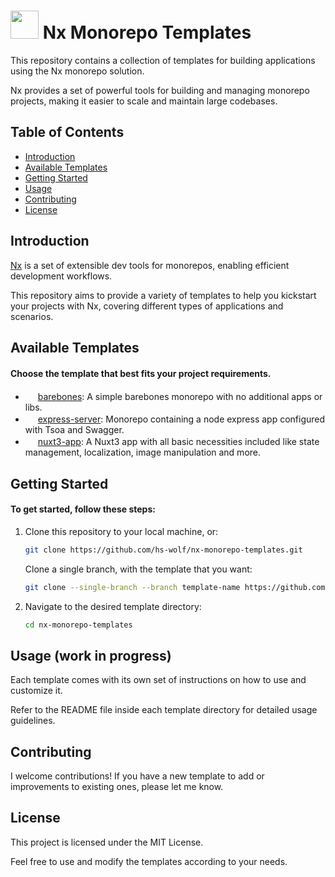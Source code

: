 # <a alt="Nx logo" href="https://nx.dev" target="_blank" rel="noreferrer"><img src="https://raw.githubusercontent.com/nrwl/nx/master/images/nx-logo.png" width="45"></a> Nx Monorepo Templates

This repository contains a collection of templates for building applications using the Nx monorepo solution.

Nx provides a set of powerful tools for building and managing monorepo projects, making it easier to scale and maintain large codebases.

## Table of Contents

- [Introduction](#introduction)
- [Available Templates](#available-templates)
- [Getting Started](#getting-started)
- [Usage](#usage)
- [Contributing](#contributing)
- [License](#license)

## <a name="introduction">Introduction</a>

[Nx](https://nx.dev/) is a set of extensible dev tools for monorepos, enabling efficient development workflows.

This repository aims to provide a variety of templates to help you kickstart your projects with Nx, covering different types of applications and scenarios.

## <a name="available-templates">Available Templates </a>

#### Choose the template that best fits your project requirements.

- <a alt="Nx logo" href="https://nx.dev" target="_blank" rel="noreferrer"><img src="https://raw.githubusercontent.com/nrwl/nx/master/images/nx-logo.png" width="16"></a> [barebones](https://github.com/hs-wolf/nx-monorepo-templates/tree/barebones): A simple barebones monorepo with no additional apps or libs.
- <a alt="Nx logo" href="https://expressjs.com" target="_blank" rel="noreferrer"><img src="https://cdn-icons-png.flaticon.com/128/5968/5968322.png" width="16"></a> [express-server](https://github.com/hs-wolf/nx-monorepo-templates/tree/express-server): Monorepo containing a node express app configured with Tsoa and Swagger.
- <a alt="Nx logo" href="https://nuxt.com" target="_blank" rel="noreferrer"><img src="https://creazilla-store.fra1.digitaloceanspaces.com/icons/3254151/nuxt-icon-icon-original.svg" width="16"></a> [nuxt3-app](https://github.com/hs-wolf/nx-monorepo-templates/tree/nuxt3-app): A Nuxt3 app with all basic necessities included like state management, localization, image manipulation and more.

## <a name="getting-started">Getting Started</a>

#### To get started, follow these steps:

1. Clone this repository to your local machine, or:

   ```bash
   git clone https://github.com/hs-wolf/nx-monorepo-templates.git
   ```

   Clone a single branch, with the template that you want:

   ```bash
   git clone --single-branch --branch template-name https://github.com/hs-wolf/nx-monorepo-templates.git
   ```

2. Navigate to the desired template directory:

   ```bash
   cd nx-monorepo-templates
   ```

## <a name="usage">Usage (work in progress)</a>

Each template comes with its own set of instructions on how to use and customize it.

Refer to the README file inside each template directory for detailed usage guidelines.

## <a name="usage">Contributing</a>

I welcome contributions! If you have a new template to add or improvements to existing ones, please let me know.

## <a name="usage">License</a>

This project is licensed under the MIT License.

Feel free to use and modify the templates according to your needs.
